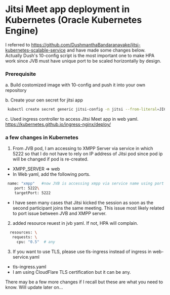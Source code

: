 # Jitsi Meet app deployment in Kubernetes (Oracle Kubernetes Engine)

I referred to https://github.com/DushmanthaBandaranayake/jitsi-kubernetes-scalable-service and have made some changes below.\
Actually Dush's 10-config script is the most important one to make HPA work since JVB must have unique port to be scaled horizontally by design. 

### Prerequisite

 a. Build costomized image with 10-config and push it into your own repository 

 b. Create your oen secret for jitsi app
```sh
 kubectl create secret generic jitsi-config -n jitsi --from-literal=JICOFO_COMPONENT_SECRET=... --from-literal=JICOFO_AUTH_PASSWORD=... --from-literal=JVB_AUTH_PASSWORD=...
```
 c. Used ingress controller to access Jitsi Meet app in web yaml. \
https://kubernetes.github.io/ingress-nginx/deploy/

### a few changes in Kubernetes

1. From JVB pod, I am accessing to XMPP Server via service in which 5222 so that I do not have to rely on IP address of Jitsi pod since pod ip will be changed if pod is re-created.
- XMPP_SERVER => web
- In Web yaml, add the following ports. 

```sh
 name: "xmpp"   #now JVB is accessing xmpp via service name using port 5222 \
    port: 5222\
    targetPort: 5222 
```

* I have seen many cases that Jitsi kicked the session as soon as the second participant joins the same meeting. This issue most likely related to port issue between JVB and XMPP server. 


2. added resource reuest in jvb yaml. If not, HPA will complain. 
```sh
  resources: \
   requests: \
     cpu: "0.5"  # any  
```

3. If you want to use TLS, please use tls-ingress instead of ingress in web-service.yaml
- tls-ingress.yaml  
- I am using CloudFlare TLS certification but it can be any. 

There may be a few more changes if I recall but these are what you need to know. 
Will update later on...
